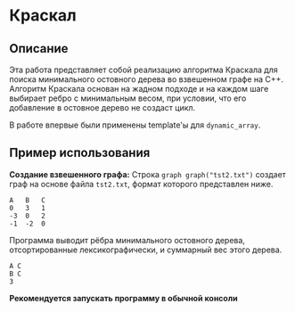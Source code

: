 # Краскал
## Описание

Эта работа представляет собой реализацию алгоритма Краскала для поиска минимального остовного дерева во взвешенном графе на C++. Алгоритм Краскала основан на жадном подходе и на каждом шаге выбирает ребро с минимальным весом, при условии, что его добавление в остовное дерево не создаст цикл.

В работе впервые были применены template'ы для `dynamic_array`.
## Пример использования

**Создание взвешенного графа:** Строка `graph graph("tst2.txt")` создает граф на основе файла `tst2.txt`, формат которого представлен ниже.

```
A	B	C
0	3	1
-3	0	2
-1	-2	0
```

Программа выводит рёбра минимального остовного дерева, отсортированные лексикографически, и суммарный вес этого дерева.
```
A C
B C
3
```
**Рекомендуется запускать программу в обычной консоли**